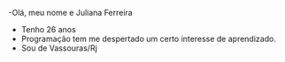-Olá, meu nome e Juliana Ferreira 
- Tenho 26 anos
-  Programação tem me despertado um certo interesse de aprendizado.
-  Sou de Vassouras/Rj

